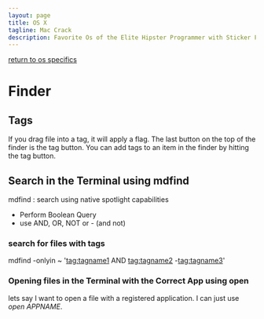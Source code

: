 ```yaml
---
layout: page
title: OS X
tagline: Mac Crack
description: Favorite Os of the Elite Hipster Programmer with Sticker Festooned Laptop
---
```


[return to os specifics](../os_specifics.html)

# Finder

## Tags

If you drag file into a tag, it will apply a flag.
The last button on the top of the finder is the tag button.
You can add tags to an item in the finder by hitting the tag button.

## Search in the Terminal using **mdfind**

mdfind : 
	search using native spotlight capabilities

- Perform Boolean Query
- use AND, OR, NOT or - (and not)

### search for files with tags

mdfind -onlyin \~ '<tag:tagname1> AND <tag:tagname2> -<tag:tagname3>'

### Opening files in the Terminal with the Correct App using **open**

lets say I want to open a file with a registered application. I can just use *open APPNAME*.

